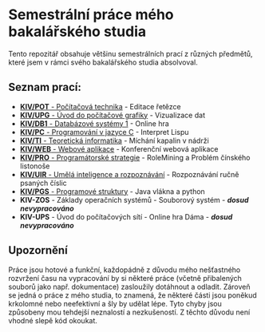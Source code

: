# Semestrální práce mého bakalářského studia
Tento repozitář obsahuje většinu semestrálních prací z různých předmětů, které jsem v rámci svého bakalářského studia absolvoval.

## Seznam prací:
* [**KIV/POT** - Počítačová technika](https://github.com/hintikulus/school_bc_projects/tree/main/KIV-POT) - Editace řetězce
* [**KIV/UPG** - Úvod do počítačové grafiky](https://github.com/hintikulus/school_bc_projects/tree/main/KIV-UPG) - Vizualizace dat
* [**KIV/DB1** - Databázové systémy 1](https://github.com/hintikulus/school_bc_projects/tree/main/KIV-DB1) - Online hra
* [**KIV/PC** - Programování v jazyce C](https://github.com/hintikulus/school_bc_projects/tree/main/KIV-PC) - Interpret Lispu
* [**KIV/TI** - Teoretická informatika](https://github.com/hintikulus/school_bc_projects/tree/main/KIV-TI) - Míchání kapalin v nádrži
* [**KIV/WEB** - Webové aplikace](https://github.com/hintikulus/school_bc_projects/tree/main/KIV-WEB) - Konferenční webová aplikace
* [**KIV/PRO** - Programátorské strategie](https://github.com/hintikulus/school_bc_projects/tree/main/KIV-PRO) - RoleMining a Problém čínského listonoše
* [**KIV/UIR** - Umělá inteligence a rozpoznávání](https://github.com/hintikulus/school_bc_projects/tree/main/KIV-UIR) - Rozpoznávání ručně psaných číslic
* [**KIV/PGS** - Programové struktury](https://github.com/hintikulus/school_bc_projects/tree/main/KIV-PGS) - Java vlákna a python
* **KIV-ZOS** - Základy operačních systémů - Souborový systém - ***dosud nevypracováno***
* **KIV-UPS** - Úvod do počítačových sítí - Online hra Dáma - ***dosud nevypracováno***

## Upozornění
Práce jsou hotové a funkční, každopádně z důvodu mého nešťastného rozvržení času na vypracování by si některé práce (včetně přibalených souborů jako např. dokumentace) zasloužily dotáhnout a odladit. Zároveň se jedná o práce z mého studia, to znamená, že některé části jsou poněkud krkolomné nebo neefektivní a šly by udělat lépe. Tyto chyby jsou způsobeny mou tehdejší neznalostí a nezkušeností. Z těchto důvodu není vhodné slepě kód okoukat.
